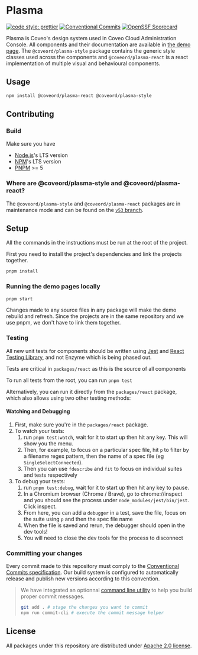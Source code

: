 # Plasma

[![code style: prettier](https://img.shields.io/badge/code_style-prettier-ff69b4.svg?style=flat-square)](https://github.com/prettier/prettier)
[![Conventional Commits](https://img.shields.io/badge/Conventional%20Commits-1.0.0-yellow.svg?style=flat-square&logo=appveyor)](https://conventionalcommits.org)
[![OpenSSF Scorecard](https://api.scorecard.dev/projects/github.com/coveo/plasma/badge)](https://scorecard.dev/viewer/?uri=github.com/coveo/plasma)

Plasma is Coveo's design system used in Coveo Cloud Administration Console. All components and their documentation are available in [the demo page](https://plasma.coveo.com/). The `@coveord/plasma-style` package contains the generic style classes used across the components and `@coveord/plasma-react` is a react implementation of multiple visual and behavioural components.

## Usage

```bash
npm install @coveord/plasma-react @coveord/plasma-style
```

## Contributing

### Build

Make sure you have

-   [Node.js](https://nodejs.org/)'s LTS version
-   [NPM](https://www.npmjs.com/package/npm)'s LTS version
-   [PNPM](https://pnpm.io/installation) >= 5

### Where are @coveord/plasma-style and @coveord/plasma-react?

The `@coveord/plasma-style` and `@coveord/plasma-react` packages are in maintenance mode and can be found on the [`v53` branch](https://github.com/coveo/plasma/tree/v53).

## Setup

All the commands in the instructions must be run at the root of the project.

First you need to install the project's dependencies and link the projects together.

```bash
pnpm install
```

### Running the demo pages locally

```bash
pnpm start
```

Changes made to any source files in any package will make the demo rebuild and refresh. Since the projects are in the same repository and we use pnpm, we don't have to link them together.

### Testing

All new unit tests for components should be written using [Jest](https://jestjs.io/) and [React Testing Library](https://testing-library.com/), and not Enzyme which is being phased out.

Tests are critical in `packages/react` as this is the source of all components

To run all tests from the root, you can run `pnpm test`

Alternatively, you can run it directly from the `packages/react` package, which also allows using two other testing methods:

#### Watching and Debugging

1. First, make sure you're in the `packages/react` package.
2. To watch your tests:
    1. run `pnpm test:watch`, wait for it to start up then hit any key. This will show you the menu.
    2. Then, for example, to focus on a particular spec file, hit `p` to filter by a filename regex pattern, then the name of a spec file (eg `SingleSelectConnected`).
    3. Then you can use `fdescribe` and `fit` to focus on individual suites and tests respectively
3. To debug your tests:
    1. run `pnpm test:debug`, wait for it to start up then hit any key to pause.
    2. In a Chromium browser (Chrome / Brave), go to chrome://inspect and you should see the process under `node_modules/jest/bin/jest`. Click inspect.
    3. From here, you can add a `debugger` in a test, save the file, focus on the suite using `p` and then the spec file name
    4. When the file is saved and rerun, the debugger should open in the dev tools!
    5. You will need to close the dev tools for the process to disconnect

### Committing your changes

Every commit made to this repository must comply to the [Conventional Commits specification](https://www.conventionalcommits.org/). Our build system is configured to automatically release and publish new versions according to this convention.

> We have integrated an optionnal [command line utility](https://github.com/commitizen/cz-cli) to help you build proper commit messages.
>
> ```bash
> git add . # stage the changes you want to commit
> npm run commit-cli # execute the commit message helper
> ```

## License

All packages under this repository are distributed under [Apache 2.0 license](LICENSE).
